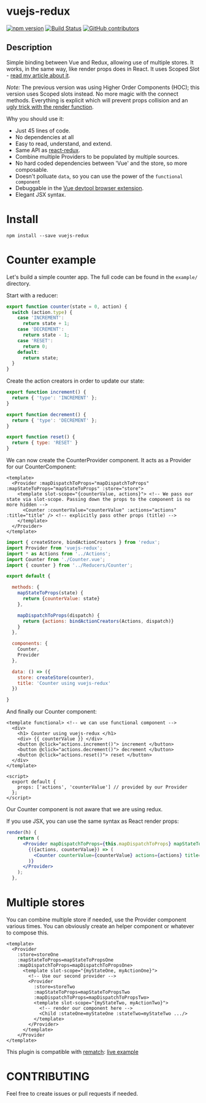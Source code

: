 # vuejs-redux
[![npm version](https://badge.fury.io/js/vuejs-redux.svg)](https://badge.fury.io/js/vuejs-redux)
[![Build Status](https://travis-ci.com/titouancreach/vuejs-redux.svg?branch=master)](https://travis-ci.com/titouancreach/vuejs-redux)
[![GitHub contributors](https://img.shields.io/github/contributors/titouancreach/vuejs-redux.svg)](https://github.com/titouancreach/vuejs-redux/graphs/contributors/)

## Description

Simple binding between Vue and Redux, allowing use of multiple stores.
It works, in the same way, like render props does in React. It uses Scoped Slot - [read my article about it](https://medium.com/@titouan.creach_44544/emulate-render-props-in-vuejs-c14086dc8dfa).

*Note:*
The previous version was using Higher Order Components (HOC); this version uses Scoped slots instead.
No more magic with the connect methods. Everything is explicit which will prevent props collision
and an [ugly trick with the render function](https://github.com/vuejs/vue/issues/6201).

Why you should use it:

  - Just 45 lines of code.
  - No dependencies at all
  - Easy to read, understand, and extend.
  - Same API as [react-redux](https://github.com/reactjs/react-redux).
  - Combine multiple Providers to be populated by multiple sources.
  - No hard coded dependencies between 'Vue' and the store, so more composable.
  - Doesn't polluate `data`, so you can use the power of the `functional component`
  - Debuggable in the [Vue devtool browser extension](https://github.com/vuejs/vue-devtools).
  - Elegant JSX syntax.

# Install

  ```
  npm install --save vuejs-redux
  ```

# Counter example

Let's build a simple counter app. The full code can be found in the `example/` directory.

Start with a reducer:

```javascript
export function counter(state = 0, action) {
  switch (action.type) {
    case 'INCREMENT':
      return state + 1;
    case 'DECREMENT':
      return state - 1;
    case 'RESET':
      return 0;
    default:
      return state;
  }
}
```

Create the action creators in order to update our state:

```javascript
export function increment() {
  return { 'type': 'INCREMENT' };
}

export function decrement() {
  return { 'type': 'DECREMENT' };
}

export function reset() {
  return { type: 'RESET' }
}
```

We can now create the CounterProvider component. It acts as a Provider for our CounterComponent:

```vue
<template>
  <Provider :mapDispatchToProps="mapDispatchToProps" :mapStateToProps="mapStateToProps" :store="store">
    <template slot-scope="{counterValue, actions}"> <!-- We pass our state via slot-scope. Passing down the props to the component is no more hidden -->
      <Counter :counterValue="counterValue" :actions="actions" :title="title" /> <!-- explicitly pass other props (title) -->
    </template>
  </Provider>
</template>
```

```javascript
import { createStore, bindActionCreators } from 'redux';
import Provider from 'vuejs-redux';
import * as Actions from '../Actions';
import Counter from './Counter.vue';
import { counter } from '../Reducers/Counter';

export default {

  methods: {
    mapStateToProps(state) {
      return {counterValue: state}
    },

    mapDispatchToProps(dispatch) {
      return {actions: bindActionCreators(Actions, dispatch)}
    }
  },

  components: {
    Counter,
    Provider
  },

  data: () => ({
    store: createStore(counter),
    title: 'Counter using vuejs-redux'
  })

}
```

And finally our Counter component:

```vue
<template functional> <!-- we can use functional component -->
  <div>
    <h1> Counter using vuejs-redux </h1>
    <div> {{ counterValue }} </div>
    <button @click="actions.increment()"> increment </button>
    <button @click="actions.decrement()"> decrement </button>
    <button @click="actions.reset()"> reset </button>
  </div>
</template>

<script>
  export default {
    props: ['actions', 'counterValue'] // provided by our Provider
  };
</script>
```

Our Counter component is not aware that we are using redux.

If you use JSX, you can use the same syntax as React render props:

```jsx
render(h) {
    return (
      <Provider mapDispatchToProps={this.mapDispatchToProps} mapStateToProps={this.mapStateToProps} store={this.store}>
        {({actions, counterValue}) => (
          <Counter counterValue={counterValue} actions={actions} title={this.title} />
        )}
      </Provider>
    );
  },
```

# Multiple stores

You can combine multiple store if needed, use the Provider component various times.
You can obviously create an helper component or whatever to compose this.

```vue
<template>
  <Provider
    :store=storeOne
    :mapStateToProps=mapStateToPropsOne
    :mapDispatchToProps=mapDispatchToPropsOne>
      <template slot-scope="{myStateOne, myActionOne}">
        <!-- Use our second provider -->
        <Provider
          :store=storeTwo
          :mapStateToProps=mapStateToPropsTwo
          :mapDispatchToProps=mapDispatchToPropsTwo>
          <template slot-scope="{myStateTwo, myActionTwo}">
            <!-- render our component here -->
            <Child :stateOne=myStateOne :stateTwo=myStateTwo .../>
          </template>
        </Provider>
      </template>
    </Provider
</template>
```

This plugin is compatible with [rematch](https://github.com/rematch/rematch): [live example](https://codesandbox.io/s/n3373olqo0)

# CONTRIBUTING

Feel free to create issues or pull requests if needed.


